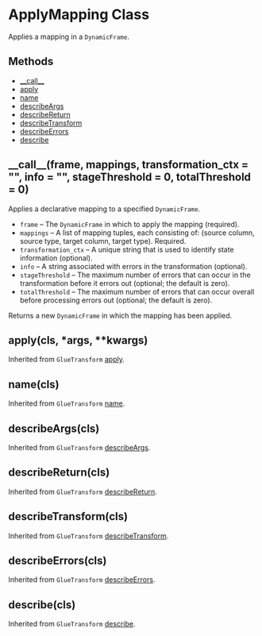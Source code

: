 # ApplyMapping Class<a name="aws-glue-api-crawler-pyspark-transforms-ApplyMapping"></a>

Applies a mapping in a `DynamicFrame`\.

## Methods<a name="aws-glue-api-crawler-pyspark-transforms-ApplyMapping-_methods"></a>
+ [\_\_call\_\_](#aws-glue-api-crawler-pyspark-transforms-ApplyMapping-__call__)
+ [apply](#aws-glue-api-crawler-pyspark-transforms-ApplyMapping-apply)
+ [name](#aws-glue-api-crawler-pyspark-transforms-ApplyMapping-name)
+ [describeArgs](#aws-glue-api-crawler-pyspark-transforms-ApplyMapping-describeArgs)
+ [describeReturn](#aws-glue-api-crawler-pyspark-transforms-ApplyMapping-describeReturn)
+ [describeTransform](#aws-glue-api-crawler-pyspark-transforms-ApplyMapping-describeTransform)
+ [describeErrors](#aws-glue-api-crawler-pyspark-transforms-ApplyMapping-describeErrors)
+ [describe](#aws-glue-api-crawler-pyspark-transforms-ApplyMapping-describe)

## \_\_call\_\_\(frame, mappings, transformation\_ctx = "", info = "", stageThreshold = 0, totalThreshold = 0\)<a name="aws-glue-api-crawler-pyspark-transforms-ApplyMapping-__call__"></a>

Applies a declarative mapping to a specified `DynamicFrame`\.
+ `frame` – The `DynamicFrame` in which to apply the mapping \(required\)\.
+ `mappings` – A list of mapping tuples, each consisting of: \(source column, source type, target column, target type\)\. Required\.
+ `transformation_ctx` – A unique string that is used to identify state information \(optional\)\.
+ `info` – A string associated with errors in the transformation \(optional\)\.
+ `stageThreshold` – The maximum number of errors that can occur in the transformation before it errors out \(optional; the default is zero\)\.
+ `totalThreshold` – The maximum number of errors that can occur overall before processing errors out \(optional; the default is zero\)\.

Returns a new `DynamicFrame` in which the mapping has been applied\.

## apply\(cls, \*args, \*\*kwargs\)<a name="aws-glue-api-crawler-pyspark-transforms-ApplyMapping-apply"></a>

Inherited from `GlueTransform` [apply](aws-glue-api-crawler-pyspark-transforms-GlueTransform.md#aws-glue-api-crawler-pyspark-transforms-GlueTransform-apply)\.

## name\(cls\)<a name="aws-glue-api-crawler-pyspark-transforms-ApplyMapping-name"></a>

Inherited from `GlueTransform` [name](aws-glue-api-crawler-pyspark-transforms-GlueTransform.md#aws-glue-api-crawler-pyspark-transforms-GlueTransform-name)\.

## describeArgs\(cls\)<a name="aws-glue-api-crawler-pyspark-transforms-ApplyMapping-describeArgs"></a>

Inherited from `GlueTransform` [describeArgs](aws-glue-api-crawler-pyspark-transforms-GlueTransform.md#aws-glue-api-crawler-pyspark-transforms-GlueTransform-describeArgs)\.

## describeReturn\(cls\)<a name="aws-glue-api-crawler-pyspark-transforms-ApplyMapping-describeReturn"></a>

Inherited from `GlueTransform` [describeReturn](aws-glue-api-crawler-pyspark-transforms-GlueTransform.md#aws-glue-api-crawler-pyspark-transforms-GlueTransform-describeReturn)\.

## describeTransform\(cls\)<a name="aws-glue-api-crawler-pyspark-transforms-ApplyMapping-describeTransform"></a>

Inherited from `GlueTransform` [describeTransform](aws-glue-api-crawler-pyspark-transforms-GlueTransform.md#aws-glue-api-crawler-pyspark-transforms-GlueTransform-describeTransform)\.

## describeErrors\(cls\)<a name="aws-glue-api-crawler-pyspark-transforms-ApplyMapping-describeErrors"></a>

Inherited from `GlueTransform` [describeErrors](aws-glue-api-crawler-pyspark-transforms-GlueTransform.md#aws-glue-api-crawler-pyspark-transforms-GlueTransform-describeErrors)\.

## describe\(cls\)<a name="aws-glue-api-crawler-pyspark-transforms-ApplyMapping-describe"></a>

Inherited from `GlueTransform` [describe](aws-glue-api-crawler-pyspark-transforms-GlueTransform.md#aws-glue-api-crawler-pyspark-transforms-GlueTransform-describe)\.